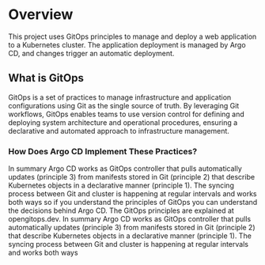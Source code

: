 # Overview

This project uses GitOps principles to manage and deploy a web application to a Kubernetes cluster. The application deployment is managed by Argo CD, and changes trigger an automatic deployment.

## What is GitOps
GitOps is a set of practices to manage infrastructure and application configurations using Git as the single source of truth. By leveraging Git workflows, GitOps enables teams to use version control for defining and deploying system architecture and operational procedures, ensuring a declarative and automated approach to infrastructure management. 

### How Does Argo CD Implement These Practices?

In summary Argo CD works as GitOps controller that pulls automatically updates (principle 3) from manifests stored in Git (principle 2) that describe Kubernetes objects in a declarative manner (principle 1). The syncing process between Git and cluster is happening at regular intervals and works both ways so if you understand the principles of GitOps you can understand the decisions behind Argo CD. The GitOps principles are explained at opengitops.dev. In summary Argo CD works as GitOps controller that pulls automatically updates (principle 3) from manifests stored in Git (principle 2) that describe Kubernetes objects in a declarative manner (principle 1). The syncing process between Git and cluster is happening at regular intervals and works both ways
